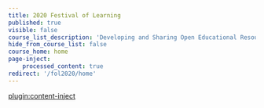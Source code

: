 ```yaml
---
title: 2020 Festival of Learning
published: true
visible: false
course_list_description: 'Developing and Sharing Open Educational Resources with Grav'
hide_from_course_list: false
course_home: home
page-inject:
    processed_content: true
redirect: '/fol2020/home'
---
```


[plugin:content-inject](home/_important-reminders)
